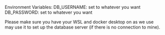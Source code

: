 Environment Variables:
DB_USERNAME: set to whatever you want
DB_PASSWORD: set to whatever you want

Please make sure you have your WSL and docker desktop on as we use may use it to set up the database server (if there is no connection to mine).
